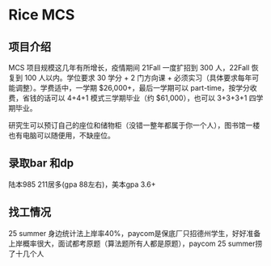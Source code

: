 # Rice MCS

## 项目介绍
MCS 项目规模这几年有所增长，疫情期间 21Fall 一度扩招到 300 人，22Fall 恢复到 100 人以内。学位要求 30 学分 + 2 门方向课 + 必须实习（具体要求每年可能调整）。学费适中，一学期 $26,000+，最后一学期可以 part-time，按学分收费，省钱的话可以 4+4+1 模式三学期毕业（约 $61,000），也可以 3+3+3+1 四学期毕业。

研究生可以预订自己的座位和储物柜（没错一整年都属于你一个人），图书馆一楼也有电脑可以随便用，不缺座位。

## 录取bar 和dp
陆本985 211居多(gpa 88左右)，美本gpa 3.6+
## 找工情况
25 summer 身边统计法上岸率40%，paycom是保底厂只招德州学生，好好准备上岸概率很大，面试都考原题（算法题所有人都是原题），paycom 25 summer捞了十几个人


